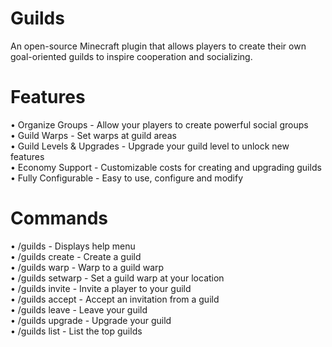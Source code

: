 # Guilds
An open-source Minecraft plugin that allows players to create their own goal-oriented guilds to inspire cooperation and socializing.

# Features
• Organize Groups - Allow your players to create powerful social groups <br>
• Guild Warps - Set warps at guild areas<br>
• Guild Levels & Upgrades - Upgrade your guild level to unlock new features <br>
• Economy Support - Customizable costs for creating and upgrading guilds <br>
• Fully Configurable - Easy to use, configure and modify <br>

# Commands
  • /guilds - Displays help menu <br>
  • /guilds create <name> - Create a guild <br>
  • /guilds warp <warpName> - Warp to a guild warp <br>
  • /guilds setwarp <name> - Set a guild warp at your location <br>
  • /guilds invite <player> - Invite a player to your guild <br>
  • /guilds accept <guild> - Accept an invitation from a guild <br>
  • /guilds leave - Leave your guild <br>
  • /guilds upgrade - Upgrade your guild <br>
  • /guilds list - List the top guilds <br>
  

